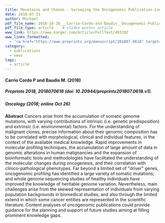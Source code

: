 ```yaml
---
title: Mountains and Chasms - Surveying the Oncogenomic Publication Landscape
date: 2018-07-31
author: Michael
pdf_file_name: 2018-10-26___Carrio-Cordo-and-Baudis__Oncogenomic-Publication-Landscape__Oncology.pdf
pdf_file_type: article    # slides poster article
www_link: https://www.karger.com/Article/FullText/493192
www_links_formatted: 
  - '<a href="https://www.preprints.org/manuscript/201807.0618" target="_blank">[preprints.org]</a>'
category: 
  - publications
  - news
tags: 
  - article
---
```


#### Carrio Cordo P and Baudis M. (2018)
##### Preprints 2018, 2018070618 (doi: 10.20944/preprints201807.0618.v1).
##### _Oncology_ (2018; online Oct 26)

<!--more-->

**Abstract** Cancers arise from the accumulation of somatic genome mutations, with varying contributions of intrinsic (i.e. genetic predisposition) and extrinsic (i.e. environmental) factors. For the understanding of malignant clones, precise information about their genomic composition has to be correlated with morphological, clinical and individual features, in the context of the available medical knowledge. Rapid improvements in molecular profiling techniques, the accumulation of large amount of data in genomic alterations in human malignancies and the expansion of bioinformatic tools and methodologies have facilitated the understanding of the molecular changes during oncogenesis, and their correlation with clinico-pathological phenotypes. Far beyond a limited set of "driver" genes, oncogenomic profiling has identified a large variety of somatic mutations; and whole genome sequencing studies of healthy individuals have improved the knowledge of heritable genome variation. Nevertheless, main challenges arise from the skewed representation of individuals from varying population backgrounds in biomedical studies, and also through the limited extend in which some cancer entities are represented in the scientific literature. Content analyses of oncogenomic publications could provide guidance for the planning and support of future studies aiming at filling prominent knowledge gaps.


